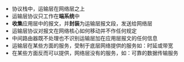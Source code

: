 - 协议栈中，运输层在网络层之上
- 运输层协议只工作在**端系统**中
- **收集**应用层中的报文，并**封装**为运输层报文段，发送给网络层
- 运输层协议对报文在网络核心如何移动并不作任何规定
- 中间路由器既不处理也不识别运输层加在应用层报文的任何信息
- 运输层在某些方面的服务，受制于底层网络提供的服务如：时延或带宽
- 在某些方面反而可以提供，网络层没有的服务，如：可靠的数据传输服务

